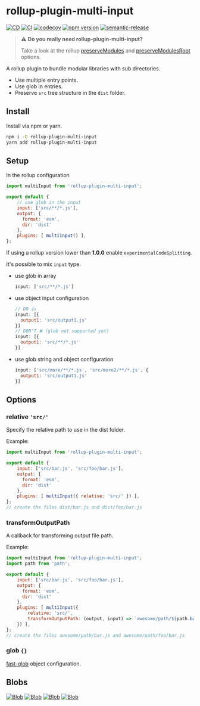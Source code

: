 # rollup-plugin-multi-input

[![CD](https://github.com/alfredosalzillo/rollup-plugin-multi-input/workflows/CD/badge.svg)](https://github.com/alfredosalzillo/rollup-plugin-multi-input/actions/workflows/CD.yml)
[![CI](https://github.com/alfredosalzillo/rollup-plugin-multi-input/workflows/CI/badge.svg)](https://github.com/alfredosalzillo/rollup-plugin-multi-input/actions/workflows/CI.yml)
[![codecov](https://codecov.io/gh/alfredosalzillo/rollup-plugin-multi-input/branch/main/graph/badge.svg)](https://codecov.io/gh/alfredosalzillo/rollup-plugin-multi-input)
[![npm version](https://badge.fury.io/js/rollup-plugin-multi-input.svg)](https://badge.fury.io/js/rollup-plugin-multi-input)
[![semantic-release](https://img.shields.io/badge/%20%20%F0%9F%93%A6%F0%9F%9A%80-semantic--release-e10079.svg)](https://github.com/semantic-release/semantic-release)


> :warning: **Do you really need rollup-plugin-multi-input?**
>
> Take a look at the rollup [preserveModules](https://rollupjs.org/configuration-options/#output-preservemodules) and [preserveModulesRoot](https://rollupjs.org/configuration-options/#output-preservemodulesroot) options.



A rollup plugin to bundle modular libraries with sub directories.

* Use multiple entry points.
* Use glob in entries.
* Preserve `src` tree structure in the `dist` folder.

## Install
Install via npm or yarn.
```bash
npm i -D rollup-plugin-multi-input
yarn add rollup-plugin-multi-input
```
## Setup
In the rollup configuration
```js
import multiInput from 'rollup-plugin-multi-input';

export default {
    // use glob in the input
    input: ['src/**/*.js'],
    output: {
      format: 'esm',
      dir: 'dist'
    },
    plugins: [ multiInput() ],
};
```
If using a rollup version lower than **1.0.0**
enable `experimentalCodeSplitting`.

It's possible to mix `input` type.
* use glob in array
    ```js
    input: ['src/**/*.js']
    ```
* use object input configuration
    ```js
    // DO 👍
    input: [{
      output1: 'src/output1.js'
    }]
    // DON'T ❌ (glob not supported yet)
    input: [{
      output1: 'src/**/*.js'
    }]
    ```
* use glob string and object configuration
    ```js
    input: ['src/more/**/*.js', 'src/more2/**/*.js', {
      output1: 'src/output1.js'
    }]
   ```

## Options

### relative `'src/'`
Specify the relative path to use in the dist folder.

Example:
```js
import multiInput from 'rollup-plugin-multi-input';

export default {
    input: ['src/bar.js', 'src/foo/bar.js'],
    output: {
      format: 'esm',
      dir: 'dist'
    },
    plugins: [ multiInput({ relative: 'src/' }) ],
};
// create the files dist/bar.js and dist/foo/bar.js
```

### transformOutputPath
A callback for transforming output file path.

Example:
```js
import multiInput from 'rollup-plugin-multi-input';
import path from 'path';

export default {
    input: ['src/bar.js', 'src/foo/bar.js'],
    output: {
      format: 'esm',
      dir: 'dist'
    },
    plugins: [ multiInput({ 
        relative: 'src/', 
        transformOutputPath: (output, input) => `awesome/path/${path.basename(output)}`, 
    }) ],
};
// create the files awesome/path/bar.js and awesome/path/foo/bar.js
```

### glob `{}`
[fast-glob](https://github.com/mrmlnc/fast-glob) object configuration.

## Blobs
[![Blob](https://blobs-six.vercel.app/api/blob?width=150&height=150&s=1)](https://github.com/alfredosalzillo/blobs)
[![Blob](https://blobs-six.vercel.app/api/blob?width=150&height=150&s=2)](https://github.com/alfredosalzillo/blobs)
[![Blob](https://blobs-six.vercel.app/api/blob?width=150&height=150&s=3)](https://github.com/alfredosalzillo/blobs)
[![Blob](https://blobs-six.vercel.app/api/blob?width=150&height=150&s=4)](https://github.com/alfredosalzillo/blobs)
